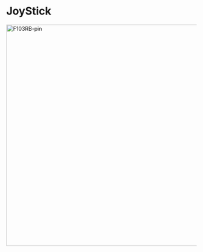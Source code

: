 # JoyStick

<img width="644" height="586" alt="F103RB-pin" src="https://github.com/user-attachments/assets/776ad826-64e2-421f-9d18-10c543671cbf" />
<br>


